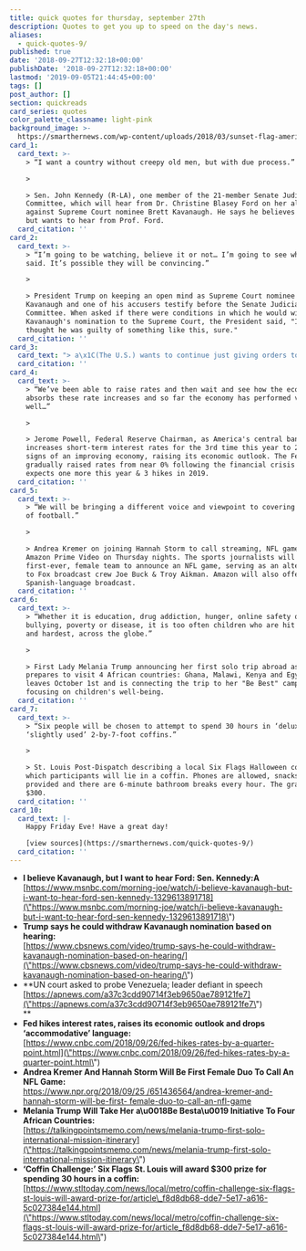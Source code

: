 ```yaml
---
title: quick quotes for thursday, september 27th
description: Quotes to get you up to speed on the day's news.
aliases:
  - quick-quotes-9/
published: true
date: '2018-09-27T12:32:18+00:00'
publishDate: '2018-09-27T12:32:18+00:00'
lastmod: '2019-09-05T21:44:45+00:00'
tags: []
post_author: []
section: quickreads
card_series: quotes
color_palette_classname: light-pink
background_image: >-
  https://smarthernews.com/wp-content/uploads/2018/03/sunset-flag-america-fields-scaled.jpg
card_1:
  card_text: >-
    > “I want a country without creepy old men, but with due process.”

    > 

    > Sen. John Kennedy (R-LA), one member of the 21-member Senate Judiciary
    Committee, which will hear from Dr. Christine Blasey Ford on her allegations
    against Supreme Court nominee Brett Kavanaugh. He says he believes Kavanaugh
    but wants to hear from Prof. Ford.
  card_citation: ''
card_2:
  card_text: >-
    > “I’m going to be watching, believe it or not… I’m going to see what’s
    said. It’s possible they will be convincing.”

    > 

    > President Trump on keeping an open mind as Supreme Court nominee Brett
    Kavanaugh and one of his accusers testify before the Senate Judiciary
    Committee. When asked if there were conditions in which he would withdraw
    Kavanaugh's nomination to the Supreme Court, the President said, "If I
    thought he was guilty of something like this, sure."
  card_citation: ''
card_3:
  card_text: "> a\x1C(The U.S.) wants to continue just giving orders to the world as though the world were its own property. Venezuela will never give in.”\n> \n> President Nichola Maduro of Venezuela, in a surprise visit & speech to the United Nations Wednesday night, after 6 countries (not including the U.S.) asked the UN to investigate Venezuela for crimes against humanity; the U.S. has sanctioned Venezuelan officials for human rights violations & corruption."
  card_citation: ''
card_4:
  card_text: >-
    > “We’ve been able to raise rates and then wait and see how the economy
    absorbs these rate increases and so far the economy has performed very
    well…”

    > 

    > Jerome Powell, Federal Reserve Chairman, as America's central bank
    increases short-term interest rates for the 3rd time this year to 2-2.25% on
    signs of an improving economy, raising its economic outlook. The Fed has
    gradually raised rates from near 0% following the financial crisis and
    expects one more this year & 3 hikes in 2019.
  card_citation: ''
card_5:
  card_text: >-
    > “We will be bringing a different voice and viewpoint to covering the game
    of football.”

    > 

    > Andrea Kremer on joining Hannah Storm to call streaming, NFL games for
    Amazon Prime Video on Thursday nights. The sports journalists will be the
    first-ever, female team to announce an NFL game, serving as an alternative
    to Fox broadcast crew Joe Buck & Troy Aikman. Amazon will also offer a UK &
    Spanish-language broadcast.
  card_citation: ''
card_6:
  card_text: >-
    > “Whether it is education, drug addiction, hunger, online safety or
    bullying, poverty or disease, it is too often children who are hit first,
    and hardest, across the globe.”

    > 

    > First Lady Melania Trump announcing her first solo trip abroad as she
    prepares to visit 4 African countries: Ghana, Malawi, Kenya and Egypt. She
    leaves October 1st and is connecting the trip to her "Be Best" campaign
    focusing on children's well-being.
  card_citation: ''
card_7:
  card_text: >-
    > “Six people will be chosen to attempt to spend 30 hours in ‘deluxe,’
    ‘slightly used’ 2-by-7-foot coffins.”

    > 

    > St. Louis Post-Dispatch describing a local Six Flags Halloween contest in
    which participants will lie in a coffin. Phones are allowed, snacks are
    provided and there are 6-minute bathroom breaks every hour. The grand prize?
    $300.
  card_citation: ''
card_10:
  card_text: |-
    Happy Friday Eve! Have a great day!

    [view sources](https://smarthernews.com/quick-quotes-9/)
  card_citation: ''
---
```

*   **I believe Kavanaugh, but I want to hear Ford: Sen. Kennedy:A**  
    [https://www.msnbc.com/morning-joe/watch/i-believe-kavanaugh-but-i-want-to-hear-ford-sen-kennedy-1329613891718](\"https://www.msnbc.com/morning-joe/watch/i-believe-kavanaugh-but-i-want-to-hear-ford-sen-kennedy-1329613891718\")
*   **Trump says he could withdraw Kavanaugh nomination based on hearing:**  
    [https://www.cbsnews.com/video/trump-says-he-could-withdraw-kavanaugh-nomination-based-on-hearing/](\"https://www.cbsnews.com/video/trump-says-he-could-withdraw-kavanaugh-nomination-based-on-hearing/\")
*   **UN court asked to probe Venezuela; leader defiant in speech  
    [https://apnews.com/a37c3cdd90714f3eb9650ae789121fe7](\"https://apnews.com/a37c3cdd90714f3eb9650ae789121fe7\")  
    **
*   **Fed hikes interest rates, raises its economic outlook and drops ‘accommodative’ language:**  
    [https://www.cnbc.com/2018/09/26/fed-hikes-rates-by-a-quarter-point.html](\"https://www.cnbc.com/2018/09/26/fed-hikes-rates-by-a-quarter-point.html\")
*   **Andrea Kremer And Hannah Storm Will Be First Female Duo To Call An NFL Game:**  
    [https://www.npr.org/2018/09/25 /651436564/andrea-kremer-and- hannah-storm-will-be-first- female-duo-to-call-an-nfl-game](\"https://www.npr.org/2018/09/25/651436564/andrea-kremer-and-hannah-storm-will-be-first-female-duo-to-call-an-nfl-game\")
*   **Melania Trump Will Take Her a\\u0018Be Besta\\u0019 Initiative To Four African Countries:**  
    [https://talkingpointsmemo.com/news/melania-trump-first-solo-international-mission-itinerary](\"https://talkingpointsmemo.com/news/melania-trump-first-solo-international-mission-itinerary\")
*   **‘Coffin Challenge:’ Six Flags St. Louis will award $300 prize for spending 30 hours in a coffin:**  
    [https://www.stltoday.com/news/local/metro/coffin-challenge-six-flags-st-louis-will-award-prize-for/article\_f8d8db68-dde7-5e17-a616-5c027384e144.html](\"https://www.stltoday.com/news/local/metro/coffin-challenge-six-flags-st-louis-will-award-prize-for/article_f8d8db68-dde7-5e17-a616-5c027384e144.html\")